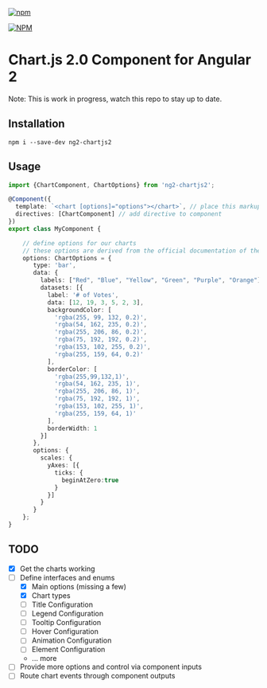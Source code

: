 [![npm](https://img.shields.io/npm/l/express.svg)](https://www.npmjs.com/package/ng2-chartjs2)

[![NPM](https://nodei.co/npm/ng2-chartjs2.png?stars&downloads)](https://nodei.co/npm/ng2-chartjs2/)

# Chart.js 2.0 Component for Angular 2

Note: This is work in progress, watch this repo to stay up to date.
 
## Installation
```
npm i --save-dev ng2-chartjs2
```

## Usage
```typescript
import {ChartComponent, ChartOptions} from 'ng2-chartjs2';

@Component({
  template: `<chart [options]="options"></chart>`, // place this markup in your template
  directives: [ChartComponent] // add directive to component
})
export class MyComponent {

    // define options for our charts
    // these options are derived from the official documentation of the plugin
    options: ChartOptions = {
       type: 'bar',
       data: {
         labels: ["Red", "Blue", "Yellow", "Green", "Purple", "Orange"],
         datasets: [{
           label: '# of Votes',
           data: [12, 19, 3, 5, 2, 3],
           backgroundColor: [
             'rgba(255, 99, 132, 0.2)',
             'rgba(54, 162, 235, 0.2)',
             'rgba(255, 206, 86, 0.2)',
             'rgba(75, 192, 192, 0.2)',
             'rgba(153, 102, 255, 0.2)',
             'rgba(255, 159, 64, 0.2)'
           ],
           borderColor: [
             'rgba(255,99,132,1)',
             'rgba(54, 162, 235, 1)',
             'rgba(255, 206, 86, 1)',
             'rgba(75, 192, 192, 1)',
             'rgba(153, 102, 255, 1)',
             'rgba(255, 159, 64, 1)'
           ],
           borderWidth: 1
         }]
       },
       options: {
         scales: {
           yAxes: [{
             ticks: {
               beginAtZero:true
             }
           }]
         }
       }
    };
}
```

## TODO
- [x] Get the charts working
- [ ] Define interfaces and enums
  - [x] Main options (missing a few)
  - [x] Chart types
  - [ ] Title Configuration
  - [ ] Legend Configuration
  - [ ] Tooltip Configuration
  - [ ] Hover Configuration
  - [ ] Animation Configuration
  - [ ] Element Configuration
  - ... more
- [ ] Provide more options and control via component inputs
- [ ] Route chart events through component outputs